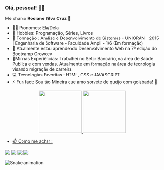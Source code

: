 ### Olá, pessoal! 👋😉
<p> Me chamo <strong> Rosiane Silva Cruz 🌈 </strong><p>
  
- 👩🏾 Pronomes: Ela/Dela
- 🔭 Hobbies: Programação, Séries, Livros
- 👯 Formação : Análise e Desenvolvimento de Sistemas - UNIGRAN - 2015 |
                Engenharia de Software - Faculdade Ampli - 1/6 (Em formação)
- 🌱 Atualmente estou aprendendo Desenvolvimento Web na 7ª edição do Bootcamp Growdev 
- 📜Minhas Experiências: Trabalhei no Setor Bancário, na área de Saúde Publica e com vendas. Atualmente 
                           em formação na área de tecnologia visando migração de carreira. <br>
- 💻 Tecnologias Favoritas : HTML, CSS e JAVASCRIPT
- ⚡ Fun fact: Sou tão Mineira que amo sorvete de queijo com goiabada! 🍧

  
 <div align="center">
  <a href="https://github.com/montoyaaa">
  <img height="140em" src="https://github-readme-stats.vercel.app/api?username=rosecruz-82&show_icons=true&theme=dracula&include_all_commits=true&count_private=true"/>
  <img height="140em" src="https://github-readme-stats.vercel.app/api/top-langs/?username=rosecruz-82&layout=compact&langs_count=7&theme=dracula"/>
</div>
 
 <div>   
   
  - 📫 Como me achar : <br>
    
  <a href="https://www.youtube.com/channel/UCUNYXSkw-CZjk45xbI-aaxQ" target="_blank"><img src="https://img.shields.io/badge/YouTube-FF0000?style=for-the-badge&logo=youtube&logoColor=white" target="_blank"></a>
  <a href="https://www.instagram.com/rosecruz82" target="_blank"><img src="https://img.shields.io/badge/-Instagram-%23E4405F?style=for-the-badge&logo=instagram&logoColor=white" target="_blank"></a>
  <a href = "mailto:rosecruz82@gmail.com"><img src="https://img.shields.io/badge/-outlook-%23333?style=for-the-badge&logo=microsoft&logoColor=white" target="_blank"></a>
  <a href="https://www.linkedin.com/in/rosianesilvacruz" target="_blank"><img src="https://img.shields.io/badge/-LinkedIn-%230077B5?style=for-the-badge&logo=linkedin&logoColor=white" target="_blank"></a>

   ![Snake animation](https://github.com/rosecruz-82/rosecruz-82/blob/output/github-contribution-grid-snake.svg)
  
   </div>




